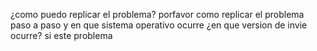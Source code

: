 ¿como puedo replicar el problema?
porfavor como replicar el problema paso a paso y en que sistema operativo ocurre
¿en que version de invie ocurre?
si este problema
